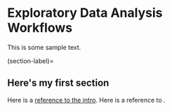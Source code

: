 # Exploratory Data Analysis Workflows

This is some sample text.

(section-label)=
## Here's my first section

Here is a [reference to the intro](intro.md). Here is a reference to [](section-label).
